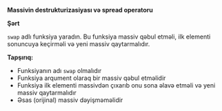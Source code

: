 **Massivin destrukturizasiyası və spread operatoru**

**Şərt**

`swap` adlı funksiya yaradın. Bu funksiya massiv qəbul etməli, ilk elementi sonuncuya keçirməli və yeni massiv qaytarmalıdır.

**Tapşırıq:**

* Funksiyanın adı `swap` olmalıdır
* Funksiya arqument olaraq bir massiv qəbul etməlidir
* Funksiya ilk elementi massivdən çıxarıb onu sona əlavə etməli və yeni massiv qaytarmalıdır
* Əsas (orijinal) massiv dəyişməməlidir
